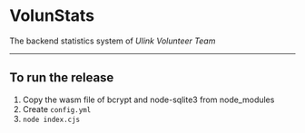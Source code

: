 # VolunStats

The backend statistics system of _Ulink Volunteer Team_

---

## To run the release

1. Copy the wasm file of bcrypt and node-sqlite3 from node_modules
2. Create `config.yml`
3. `node index.cjs`